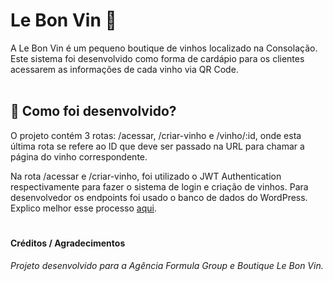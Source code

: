 # Le Bon Vin 🍷
A Le Bon Vin é um pequeno boutique de vinhos localizado na Consolação. Este sistema foi desenvolvido como forma de cardápio para os clientes acessarem as informações de cada vinho via QR Code.
<br>
<br>

## 🍾 Como foi desenvolvido?
O projeto contém 3 rotas: /acessar, /criar-vinho e /vinho/:id, onde esta última rota se refere ao ID que deve ser passado na URL para chamar a página do vinho correspondente.

Na rota /acessar e /criar-vinho, foi utilizado o JWT Authentication respectivamente para fazer o sistema de login e criação de vinhos. Para desenvolvedor os endpoints foi usado o banco de dados do WordPress. Explico melhor esse processo [aqui](https://github.com/feliphepaz/leBonVinAPI).

#
#### Créditos / Agradecimentos
_Projeto desenvolvido para a Agência Formula Group e Boutique Le Bon Vin._

